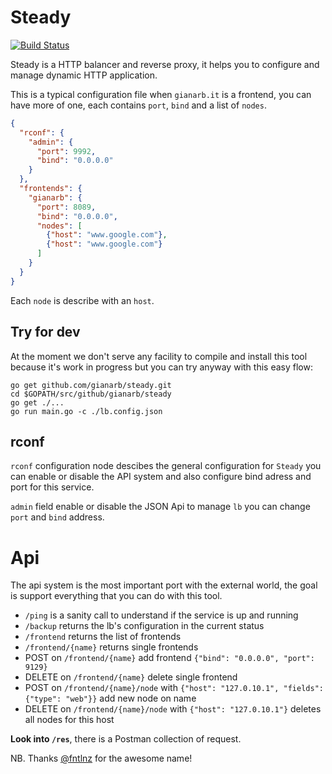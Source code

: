 # Steady
[![Build Status](https://travis-ci.org/gianarb/steady.svg?branch=master)](https://travis-ci.org/gianarb/steady)

Steady is a HTTP balancer and reverse proxy, it helps you to configure and
manage dynamic HTTP application.

This is a typical configuration file when `gianarb.it` is a frontend, you can
have more of one, each contains `port`, `bind` and a list of `nodes`.

```json
{
  "rconf": {
    "admin": {
      "port": 9992,
      "bind": "0.0.0.0"
    }
  },
  "frontends": {
    "gianarb": {
      "port": 8089,
      "bind": "0.0.0.0",
      "nodes": [
        {"host": "www.google.com"},
        {"host": "www.google.com"}
      ]
    }
  }
}
```

Each `node` is describe with an `host`.

## Try for dev
At the moment we don't serve any facility to compile and install this tool
because it's work in progress but you can try anyway with this easy flow:

```
go get github.com/gianarb/steady.git
cd $GOPATH/src/github/gianarb/steady
go get ./...
go run main.go -c ./lb.config.json
```

## rconf
`rconf` configuration node descibes the general configuration for `Steady`
you can enable or disable the API system and also configure bind adress and
port for this service.

`admin` field enable or disable the JSON Api to manage `lb` you can change
`port` and `bind` address.

# Api 
The api system is the most important port with the external world, the goal is
support everything that you can do with this tool.

* `/ping` is a sanity call to understand if the service is up and running
* `/backup` returns the lb's configuration in the current status
* `/frontend` returns the list of frontends
* `/frontend/{name}` returns single frontends
* POST on `/frontend/{name}` add frontend `{"bind": "0.0.0.0", "port": 9129}`
* DELETE on `/frontend/{name}` delete single frontend
* POST on `/frontend/{name}/node` with `{"host": "127.0.10.1", "fields": {"type": "web"}}` add new node on name
* DELETE on `/frontend/{name}/node` with `{"host": "127.0.10.1"}` deletes all nodes for this host

**Look into `/res`**, there is a Postman collection of request.

NB. Thanks [@fntlnz](https://github.com/fntlnz) for the awesome name!
